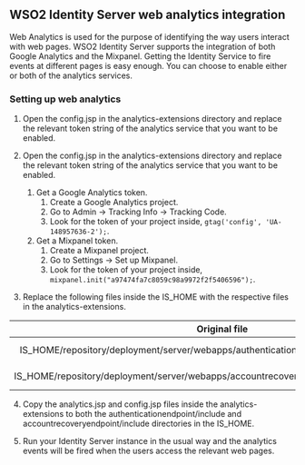 ## WSO2 Identity Server web analytics integration
Web Analytics is used for the purpose of identifying the way users interact with web pages. WSO2 Identity Server supports the integration of both Google Analytics and the Mixpanel. Getting the Identity Service to fire events at different pages is easy enough. You can choose to enable either or both of the analytics services. 

### Setting up web analytics
1. Open the config.jsp in the analytics-extensions directory and replace the relevant token string of the analytics service that you want to be enabled.

2. Open the config.jsp in the analytics-extensions directory and replace the relevant token string of the analytics service that you want to be enabled.
    1. Get a Google Analytics token.
        1. Create a Google Analytics project.
        2. Go to Admin -> Tracking Info -> Tracking Code.
        3. Look for the token of your project inside, `gtag('config', 'UA-148957636-2');`.
    2. Get a Mixpanel token.
        1. Create a Mixpanel project.
        2. Go to Settings -> Set up Mixpanel.
        3. Look for the token of your project inside, `mixpanel.init("a97474fa7c8059c98a9972f2f5406596");`.
        
3. Replace the following files inside the IS_HOME with the respective files in the analytics-extensions.

|                                        Original file                                       	|                            File to replace                           	|
|:------------------------------------------------------------------------------------------:	|:--------------------------------------------------------------------:	|
| IS_HOME/repository/deployment/server/webapps/authenticationendpoint/includes/localize.jsp  	| samples-is/analytics-extensions/authenticationendpoint/localize.jsp  	|
| IS_HOME/repository/deployment/server/webapps/accountrecoveryendpoint/includes/localize.jsp 	| samples-is/analytics-extensions/accountrecoveryendpoint/localize.jsp 	|

4. Copy the analytics.jsp and config.jsp files inside the analytics-extensions to both the authenticationendpoint/include and accountrecoveryendpoint/include directories in the IS_HOME.

5. Run your Identity Server instance in the usual way and the analytics events will be fired when the users access the relevant web pages. 

